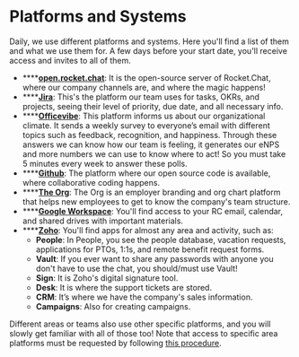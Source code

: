 # Platforms and Systems

Daily, we use different platforms and systems. Here you'll find a list of them and what we use them for. A few days before your start date, you'll receive access and invites to all of them.

* \*\*\*\*[**open.rocket.chat**](https://open.rocket.chat/): It is the open-source server of Rocket.Chat, where our company channels are, and where the magic happens!
* \*\*\*\*[**Jira**](https://rocketchat.atlassian.net/jira/projects?selectedProjectType=business): This's the platform our team uses for tasks, OKRs, and projects, seeing their level of priority, due date, and all necessary info.
* \*\*\*\*[**Officevibe**](https://app.officevibe.com/): This platform informs us about our organizational climate. It sends a weekly survey to everyone’s email with different topics such as feedback, recognition, and happiness. Through these answers we can know how our team is feeling, it generates our eNPS and more numbers we can use to know where to act! So you must take 5 minutes every week to answer these polls.
* \*\*\*\*[**Github**](https://github.com/): The platform where our open source code is available, where collaborative coding happens.
* \*\*\*\*[**The Org**](https://theorg.com/org/rocket-chat): The Org is an employer branding and org chart platform that helps new employees to get to know the company's team structure.
* \*\*\*\*[**Google Workspace**](https://workspace.google.com/intl/pt-BR/?utm\_source=google\&utm\_medium=cpc\&utm\_campaign=latam-BR-all-pt-dr-bkws-all-all-trial-e-dr-1605540-LUAC0011904\&utm\_content=text-ad-none-any-DEV\_c-CRE\_471186036169-ADGP\_Hybrid+%7C+BKWS+-+EXA+%7C+Txt+\~+Google+Workspace-KWID\_43700057748921993-kwd-346911454270\&utm\_term=KW\_google%20workspace-ST\_google+workspace&--\&gclid=CjwKCAiAjPyfBhBMEiwAB2CCIrk-FYqz1TqvRppiUK7rbwhS4ClWyKdhZV-zOv5qGJwgoDJftwQZ7xoCmcYQAvD\_BwE\&gclsrc=aw.ds): You'll find access to your RC email, calendar, and shared drives with important materials.&#x20;
* \*\*\*\*[**Zoho**](https://www.zoho.com/): You'll find apps for almost any area and activity, such as:
  * **People**: In People, you see the people database, vacation requests, applications for PTOs, 1:1s, and remote benefit request forms.&#x20;
  * **Vault**: If you ever want to share any passwords with anyone you don't have to use the chat, you should/must use Vault!
  * **Sign**: It is Zoho's digital signature tool.
  * **Desk**: It is where the support tickets are stored.
  * **CRM**: It’s where we have the company's sales information.
  * **Campaigns**: Also for creating campaigns.

Different areas or teams also use other specific platforms, and you will slowly get familiar with all of those too! Note that access to specific area platforms must be requested by following [this procedure](https://handbook.rocket.chat/departments-operations/security/security-policy/access-control).
